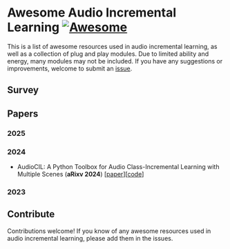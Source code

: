 # Awesome Audio Incremental Learning [![Awesome](https://awesome.re/badge.svg)](https://awesome.re)

This is a list of awesome resources used in audio incremental learning, as well as a collection of plug and play modules. Due to limited ability and energy, many modules may not be included. If you have any suggestions or improvements, welcome to submit an [issue](https://github.com/chessxu/awesome-ffd/issues).


## Survey
<!-- - XXX survey (**XX journal or conference**) [[paper](link)] -->



## Papers

### 2025

### 2024
<!--  - XXX (**XX**) [[paper](XX)] [[code](XXX)] -->
- AudioCIL: A Python Toolbox for Audio Class-Incremental Learning with Multiple Scenes (**aRixv 2024**) [[paper](https://arxiv.org/abs/2412.11907)][[code](https://github.com/colaudiolab/AudioCIL/tree/main)]


### 2023


## Contribute

Contributions welcome! If you know of any awesome resources used in audio incremental learning, please add them in the issues.
